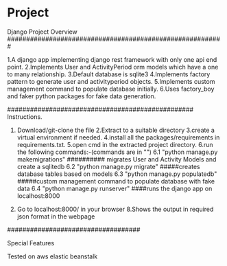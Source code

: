# Project
Django Project Overview
#########################################################



1.A django app implementing django rest framework with only one api end point.
2.Implements  User and ActivityPeriod orm models which have a one to many relationship.
3.Default database is sqlite3
4.Implements factory pattern to generate user and activityperiod objects.
5.Implements custom management command to populate database initially.
6.Uses factory_boy and  faker python packages for fake data generation.




#################################################
Instructions.
1. Download/git-clone the file
2.Extract to a suitable directory
3.create a virtual environment if needed.
4.install all the packages/requirements in requirements.txt.
5.open cmd in the extracted project directory.
6.run the following commands:-(commands are in "")
      6.1 "python manage.py makemigrations" ##########  migrates User and Activity Models and create a sqlitedb
      6.2 "python manage.py migrate" #####creates database tables based on models
      6.3 "python manage.py populatedb" #####custom management command to populate database with fake data
      6.4 "python manage.py runserver" ####runs the django app on localhost:8000
      
      
7. Go to localhost:8000/ in your browser
8.Shows the output in required json format in the webpage




###################################

Special Features

Tested on aws elastic beanstalk
